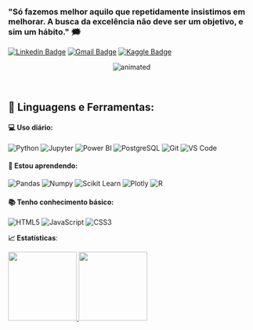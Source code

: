 ### "Só fazemos melhor aquilo que repetidamente insistimos em melhorar. A busca da excelência não deve ser um objetivo, e sim um hábito." :right_anger_bubble:
[![Linkedin Badge](https://img.shields.io/badge/-LinkedIn-blue?style=flat-square&logo=Linkedin&logoColor=white&link=https://www.linkedin.com/in/guilhermehcavaco//)](https://www.linkedin.com/in/guilhermehcavaco/)
[![Gmail Badge](https://img.shields.io/badge/-Gmail-red?style=flat-square&logo=Gmail&logoColor=white&link=guihcavaco@gmail.com)](guihcavaco@gmail.com)
[![Kaggle Badge](https://img.shields.io/badge/-kaggle-blue?style=flat-square&logo=kaggle&logoColor=white&link=https://www.kaggle.com/guiawk)](https://www.kaggle.com/guiawk)

<p align="center">
  <img src="https://github.com/gui-awk/guilherme/blob/main/imagem15.gif" alt="animated" />
</p>

<br>

 ## 🚀 **Linguagens e Ferramentas:**

 #### 💻 Uso diário:
 ![Python](https://img.shields.io/badge/-Python-black?style=flat-square&logo=Python)
 ![Jupyter](https://img.shields.io/badge/-Jupyter-black?style=flat-square&logo=Jupyter)
 ![Power BI](https://img.shields.io/badge/-Power%20BI-black?style=flat-square&logo=Power-BI)
 ![PostgreSQL](https://img.shields.io/badge/-PostgreSQL-black?style=flat-square&logo=PostgreSQL)
 ![Git](https://img.shields.io/badge/-Git-black?style=flat-square&logo=Git)
 ![VS Code](https://img.shields.io/badge/-VS%20Code-black?style=flat-square&logo=visual-studio-code)
 
 #### 🌱 Estou aprendendo:
 ![Pandas](https://img.shields.io/badge/-Pandas-black?style=flat-square&logo=Pandas)
 ![Numpy](https://img.shields.io/badge/-Numpy-black?style=flat-square&logo=Numpy)
 ![Scikit Learn](https://img.shields.io/badge/-Scikit%20Learn-black?style=flat-square&logo=scikit-learn)
 ![Plotly](https://img.shields.io/badge/-Plotly-black?style=flat-square&logo=Plotly)
 ![R](https://img.shields.io/badge/-R-black?style=flat-square&logo=R)

 #### 📚 Tenho conhecimento básico:
 
 ![HTML5](https://img.shields.io/badge/html5-black.svg?style=flat-square&logo=html5&logoColor=white)
 ![JavaScript](https://img.shields.io/badge/javascript-black.svg?style=flat-square&logo=javascript&logoColor=white)
 ![CSS3](https://img.shields.io/badge/css3-black.svg?style=flat-square&logo=css3&logoColor=white)
 <br>

<b> :chart_with_upwards_trend: Estatísticas</b>:

<a href="https://github.com/gui-awk">
  <img height="140em" src="https://github-readme-stats.vercel.app/api?username=gui-awk&show_icons=true&theme=dark&include_commits=true"/>
</a>

<a href="https://github.com/gui-awk">
  <img height="140em" src="https://github-readme-stats.vercel.app/api/top-langs/?username=gui-awk&layout=compact&langs_count=8&theme=dark"/>
</a>

